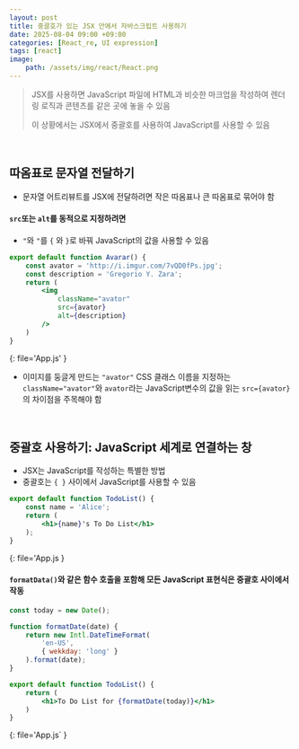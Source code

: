 ```yaml
---
layout: post
title: 중괄호가 있는 JSX 안에서 자바스크립트 사용하기
date: 2025-08-04 09:00 +09:00
categories: [React_re, UI expression]
tags: [react]
image:
    path: /assets/img/react/React.png
---
```


> JSX를 사용하면 JavaScript 파일에 HTML과 비슷한 마크업을 작성하여 렌더링 로직과 콘텐츠를 같은 곳에 놓을 수 있음
>
> 이 상황에서는 JSX에서 중괄호를 사용하여 JavaScript를 사용할 수 있음

<br>

## 따옴표로 문자열 전달하기

- 문자열 어트리뷰트를 JSX에 전달하려면 작은 따옴표나 큰 따옴표로 묶어야 함

#### `src`또는 `alt`를 동적으로 지정하려면

- `"`와 `"`를 `{` 와 `}`로 바꿔 JavaScript의 값을 사용할 수 있음

```jsx
export default function Avarar() {
    const avator = 'http://i.imgur.com/7vQD0fPs.jpg';
    const description = 'Gregorio Y. Zara';
    return (
        <img
            className="avator"
            src={avator}
            alt={description}
        />
    )
}
```
{: file='App.js' }

- 이미지를 둥글게 만드는 `"avator"` CSS 클래스 이름을 지정하는 `className="avator"`와 `avator`라는 JavaScript변수의 값을 읽는 `src={avator}`의 차이점을 주목해야 함

<br>

## 중괄호 사용하기: JavaScript 세계로 연결하는 창

- JSX는 JavaScript를 작성하는 특별한 방법
- 중괄호는 `{ }` 사이에서 JavaScript를 사용할 수 있음

```jsx
export default function TodoList() {
    const name = 'Alice';
    return (
        <h1>{name}'s To Do List</h1>
    );
}
```
{: file='App.js }

#### `formatData()`와 같은 함수 호출을 포함해 모든 JavaScript 표현식은 중괄호 사이에서 작동

```jsx
const today = new Date();

function formatDate(date) {
    return new Intl.DateTimeFormat(
        'en-US',
        { wekkday: 'long' }
    ).format(date);
}

export default function TodoList() {
    return (
        <h1>To Do List for {formatDate(today)}</h1>
    )
}
```
{: file='App.js` }

<br>


